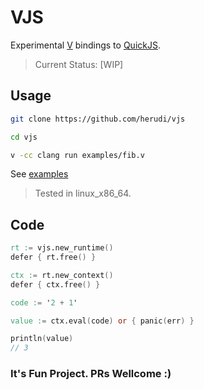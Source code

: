 # VJS

Experimental [V](https://vlang.io/) bindings to [QuickJS](https://bellard.org/quickjs/).

> Current Status: [WIP]

## Usage
```bash
git clone https://github.com/herudi/vjs

cd vjs

v -cc clang run examples/fib.v
```
See [examples](https://github.com/herudi/vjs/tree/master/examples)

> Tested in linux_x86_64.

## Code
```v
rt := vjs.new_runtime()
defer { rt.free() }

ctx := rt.new_context()
defer { ctx.free() }

code := '2 + 1'

value := ctx.eval(code) or { panic(err) }

println(value)
// 3
```

### It's Fun Project. PRs Wellcome :)